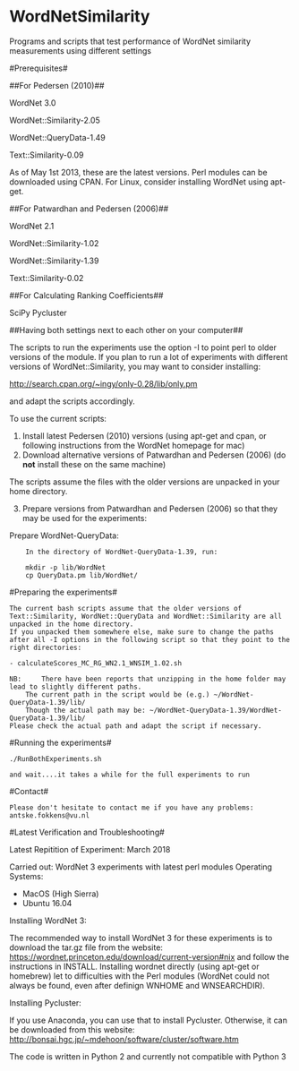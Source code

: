 WordNetSimilarity
=================

Programs and scripts that test performance of WordNet similarity measurements using different settings

#Prerequisites#

##For Pedersen (2010)##

WordNet 3.0

WordNet::Similarity-2.05

WordNet::QueryData-1.49

Text::Similarity-0.09

As of May 1st 2013, these are the latest versions. Perl modules can be downloaded using CPAN.
For Linux, consider installing WordNet using apt-get.

##For Patwardhan and Pedersen (2006)##

WordNet 2.1

WordNet::Similarity-1.02

WordNet::Similarity-1.39

Text::Similarity-0.02

##For Calculating Ranking Coefficients##

SciPy
Pycluster

##Having both settings next to each other on your computer##

The scripts to run the experiments use the option -I to point perl to older versions of the module.
If you plan to run a lot of experiments with different versions of WordNet::Similarity, you may want to consider installing:

http://search.cpan.org/~ingy/only-0.28/lib/only.pm

and adapt the scripts accordingly.

To use the current scripts:

1. Install latest Pedersen (2010) versions (using apt-get and cpan, or following instructions from the WordNet homepage for mac)
2. Download alternative versions of Patwardhan and Pedersen (2006) (do **not** install these on the same machine)

The scripts assume the files with the older versions are unpacked in your home directory.

3. Prepare versions from Patwardhan and Pedersen (2006) so that they may be used for the experiments:

Prepare WordNet-QueryData:

		In the directory of WordNet-QueryData-1.39, run:

		mkdir -p lib/WordNet
		cp QueryData.pm lib/WordNet/
		
		

#Preparing the experiments#

	The current bash scripts assume that the older versions of Text::Similarity, WordNet::QueryData and WordNet::Similarity are all unpacked in the home directory.
	If you unpacked them somewhere else, make sure to change the paths after all -I options in the following script so that they point to the right directories: 
	
	- calculateScores_MC_RG_WN2.1_WNSIM_1.02.sh

	NB: 	There have been reports that unzipping in the home folder may lead to slightly different paths.
		The current path in the script would be (e.g.) ~/WordNet-QueryData-1.39/lib/
		Though the actual path may be: ~/WordNet-QueryData-1.39/WordNet-QueryData-1.39/lib/  
	Please check the actual path and adapt the script if necessary.
	
#Running the experiments#

	./RunBothExperiments.sh

	and wait....it takes a while for the full experiments to run
	
#Contact#

	Please don't hesitate to contact me if you have any problems: antske.fokkens@vu.nl
    
#Latest Verification and Troubleshooting#

Latest Repitition of Experiment: March 2018

Carried out: WordNet 3 experiments with latest perl modules
Operating Systems:
- MacOS (High Sierra)
- Ubuntu 16.04

Installing WordNet 3:

The recommended way to install WordNet 3 for these experiments is to download the tar.gz file from the website: https://wordnet.princeton.edu/download/current-version#nix and follow the instructions in INSTALL. Installing wordnet directly (using apt-get or homebrew) let to difficulties with the Perl modules (WordNet could not always be found, even after definign WNHOME and WNSEARCHDIR).

Installing Pycluster:

If you use Anaconda, you can use that to install Pycluster.
Otherwise, it can be downloaded from this website:
http://bonsai.hgc.jp/~mdehoon/software/cluster/software.htm

The code is written in Python 2 and currently not compatible with Python 3



    
    
